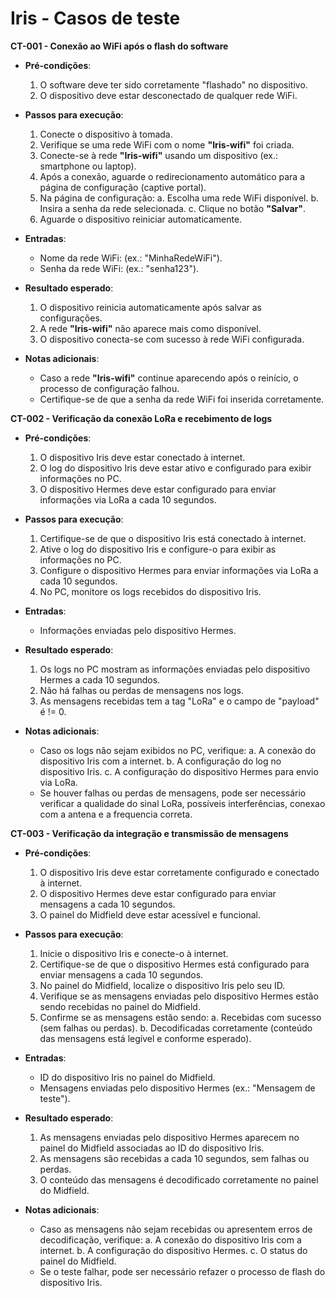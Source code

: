# Iris - Casos de teste

**CT-001 - Conexão ao WiFi após o flash do software**

- **Pré-condições**:
  1. O software deve ter sido corretamente "flashado" no dispositivo.
  2. O dispositivo deve estar desconectado de qualquer rede WiFi.

- **Passos para execução**:
  1. Conecte o dispositivo à tomada.
  2. Verifique se uma rede WiFi com o nome **"Iris-wifi"** foi criada.
  3. Conecte-se à rede **"Iris-wifi"** usando um dispositivo (ex.: smartphone ou laptop).
  4. Após a conexão, aguarde o redirecionamento automático para a página de configuração (captive portal).
  5. Na página de configuração:
     a. Escolha uma rede WiFi disponível.
     b. Insira a senha da rede selecionada.
     c. Clique no botão **"Salvar"**.
  6. Aguarde o dispositivo reiniciar automaticamente.

- **Entradas**:
  - Nome da rede WiFi: (ex.: "MinhaRedeWiFi").
  - Senha da rede WiFi: (ex.: "senha123").

- **Resultado esperado**:
  1. O dispositivo reinicia automaticamente após salvar as configurações.
  2. A rede **"Iris-wifi"** não aparece mais como disponível.
  3. O dispositivo conecta-se com sucesso à rede WiFi configurada.

- **Notas adicionais**:
  - Caso a rede **"Iris-wifi"** continue aparecendo após o reinício, o processo de configuração falhou.
  - Certifique-se de que a senha da rede WiFi foi inserida corretamente.


**CT-002 - Verificação da conexão LoRa e recebimento de logs**

- **Pré-condições**:
  1. O dispositivo Iris deve estar conectado à internet.
  2. O log do dispositivo Iris deve estar ativo e configurado para exibir informações no PC.
  3. O dispositivo Hermes deve estar configurado para enviar informações via LoRa a cada 10 segundos.

- **Passos para execução**:
  1. Certifique-se de que o dispositivo Iris está conectado à internet.
  2. Ative o log do dispositivo Iris e configure-o para exibir as informações no PC.
  3. Configure o dispositivo Hermes para enviar informações via LoRa a cada 10 segundos.
  4. No PC, monitore os logs recebidos do dispositivo Iris.

- **Entradas**:
  - Informações enviadas pelo dispositivo Hermes.

- **Resultado esperado**:
  1. Os logs no PC mostram as informações enviadas pelo dispositivo Hermes a cada 10 segundos.
  2. Não há falhas ou perdas de mensagens nos logs.
  3. As mensagens recebidas tem a tag "LoRa" e o campo de "payload" é != 0.

- **Notas adicionais**:
  - Caso os logs não sejam exibidos no PC, verifique:
    a. A conexão do dispositivo Iris com a internet.
    b. A configuração do log no dispositivo Iris.
    c. A configuração do dispositivo Hermes para envio via LoRa.
  - Se houver falhas ou perdas de mensagens, pode ser necessário verificar a qualidade do sinal LoRa, possíveis interferências, conexao com
  a antena e a frequencia correta.

**CT-003 - Verificação da integração e transmissão de mensagens**

- **Pré-condições**:
  1. O dispositivo Iris deve estar corretamente configurado e conectado à internet.
  2. O dispositivo Hermes deve estar configurado para enviar mensagens a cada 10 segundos.
  3. O painel do Midfield deve estar acessível e funcional.

- **Passos para execução**:
  1. Inicie o dispositivo Iris e conecte-o à internet.
  2. Certifique-se de que o dispositivo Hermes está configurado para enviar mensagens a cada 10 segundos.
  3. No painel do Midfield, localize o dispositivo Iris pelo seu ID.
  4. Verifique se as mensagens enviadas pelo dispositivo Hermes estão sendo recebidas no painel do Midfield.
  5. Confirme se as mensagens estão sendo:
     a. Recebidas com sucesso (sem falhas ou perdas).
     b. Decodificadas corretamente (conteúdo das mensagens está legível e conforme esperado).

- **Entradas**:
  - ID do dispositivo Iris no painel do Midfield.
  - Mensagens enviadas pelo dispositivo Hermes (ex.: "Mensagem de teste").

- **Resultado esperado**:
  1. As mensagens enviadas pelo dispositivo Hermes aparecem no painel do Midfield associadas ao ID do dispositivo Iris.
  2. As mensagens são recebidas a cada 10 segundos, sem falhas ou perdas.
  3. O conteúdo das mensagens é decodificado corretamente no painel do Midfield.

- **Notas adicionais**:
  - Caso as mensagens não sejam recebidas ou apresentem erros de decodificação, verifique:
    a. A conexão do dispositivo Iris com a internet.
    b. A configuração do dispositivo Hermes.
    c. O status do painel do Midfield.
  - Se o teste falhar, pode ser necessário refazer o processo de flash do dispositivo Iris.
